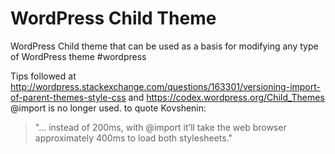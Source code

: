 # WordPress Child Theme
WordPress Child theme that can be used as a basis for modifying any type of WordPress theme #wordpress

Tips followed at http://wordpress.stackexchange.com/questions/163301/versioning-import-of-parent-themes-style-css and https://codex.wordpress.org/Child_Themes @import is no longer used. to quote Kovshenin:
> "... instead of 200ms, with @import it’ll take the web browser approximately 400ms to load both stylesheets."
